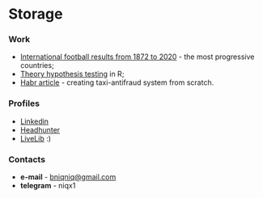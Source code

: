 # Storage

### Work

* [International football results from 1872 to 2020](https://www.kaggle.com/bashun/football-the-most-progressive-countries) - the most progressive countries;
* [Theory hypothesis testing](https://github.com/niqx/Storage/blob/master/hypo_test/Statistical_hypothesis_review.ipynb) in R;
* [Habr article](https://habr.com/ru/post/512752/) - creating taxi-antifraud system from scratch.

### Profiles
* [Linkedin](https://www.linkedin.com/in/bashun/)
* [Headhunter](https://krasnodar.hh.ru/applicant/resumes/view?resume=75e44a57ff03d347eb0039ed1f31314b474864)
* [LiveLib](https://www.livelib.ru/reader/niqx?utm_source=livelib&utm_medium=usermenu) :)

### Contacts
* **e-mail** - bniqniq@gmail.com
* **telegram** - niqx1
